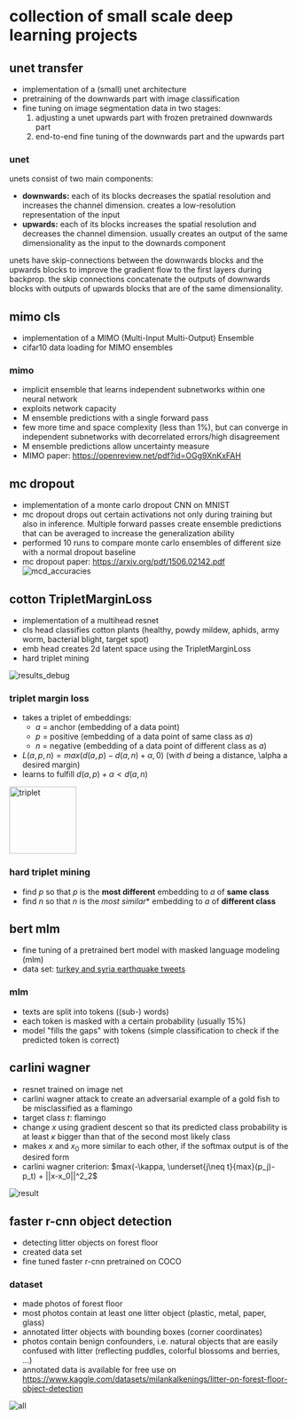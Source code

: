 # collection of small scale deep learning projects

## unet transfer
- implementation of a (small) unet architecture
- pretraining of the downwards part with image classification
- fine tuning on image segmentation data in two stages:
  1. adjusting a unet upwards part with frozen pretrained downwards part
  2. end-to-end fine tuning of the downwards part and the upwards part
  
  
### unet
unets consist of two main components:
- **downwards:** each of its blocks decreases the spatial resolution and increases the channel dimension. creates a low-resolution representation of the input
- **upwards:** each of its blocks increases the spatial resolution and decreases the channel dimension. usually creates an output of the same dimensionality as the input to the downards component

unets have skip-connections between the downwards blocks and the upwards blocks to improve the gradient flow to the first layers during backprop.
the skip connections concatenate the outputs of downwards blocks with outputs of upwards blocks that are of the same dimensionality.

## mimo cls
- implementation of a MIMO (Multi-Input Multi-Output) Ensemble
- cifar10 data loading for MIMO ensembles

### mimo
- implicit ensemble that learns independent subnetworks within one neural network
- exploits network capacity
- M ensemble predictions with a single forward pass
- few more time and space complexity (less than 1%), but can converge in independent subnetworks with decorrelated errors/high disagreement
- M ensemble predictions allow uncertainty measure
- MIMO paper: https://openreview.net/pdf?id=OGg9XnKxFAH


## mc dropout 
- implementation of a monte carlo dropout CNN on MNIST
- mc dropout drops out certain activations not only during training but also in inference. Multiple forward passes create ensemble predictions that can be averaged to increase the generalization ability
- performed 10 runs to compare monte carlo ensembles of different size with a normal dropout baseline
- mc dropout paper: https://arxiv.org/pdf/1506.02142.pdf
![mcd_accuracies](https://user-images.githubusercontent.com/70267800/213738311-6a15cfe2-e859-4809-aad2-c9d925c783b4.png)

## cotton TripletMarginLoss
- implementation of a multihead resnet
- cls head classifies cotton plants (healthy, powdy mildew, aphids, army worm, bacterial blight, target spot)
- emb head creates 2d latent space using the TripletMarginLoss
- hard triplet mining

![results_debug](https://user-images.githubusercontent.com/70267800/217192469-80f763b7-78fc-4b50-8052-f558b8d64971.png)


### triplet margin loss
- takes a triplet of embeddings:
  - $a$ = anchor (embedding of a data point)
  - $p$ = positive (embedding of a data point of same class as $a$)
  - $n$ = negative (embedding of a data point of different class as $a$)
- $L(a, p, n) = max(d(a, p) - d(a, n) + \alpha, 0)$ (with $d$ being a distance, \alpha a desired margin)
- learns to fulfill $d(a, p) + \alpha < d(a, n)$
<img width="121" alt="triplet" src="https://user-images.githubusercontent.com/70267800/217182040-84d16b43-a3fb-46d7-95f3-d400739c1b88.png">


### hard triplet mining
- find $p$ so that $p$ is the **most different** embedding to $a$ of **same class**
- find $n$ so that $n$ is the *most similar** embedding to $a$ of **different class**


## bert mlm
- fine tuning of a pretrained bert model with masked language modeling (mlm)
- data set: [turkey and syria earthquake tweets](https://www.kaggle.com/datasets/swaptr/turkey-earthquake-tweets)

### mlm
- texts are split into tokens ((sub-) words)
- each token is masked with a certain probability (usually 15%)
- model "fills the gaps" with tokens (simple classification to check if the predicted token is correct)


## carlini wagner
- resnet trained on image net
- carlini wagner attack to create an adversarial example of a gold fish to be misclassified as a flamingo
- target class $t$: flamingo
- change $x$ using gradient descent so that its predicted class probability is at least $\kappa$ bigger than that of the second most likely class
- makes $x$ and $x_0$ more similar to each other, if the softmax output is of the desired form
- carlini wagner criterion: $max(-\kappa, \underset{j\neq t}{max}(p_j)-p_t) + ||x-x_0||^2_2$

![result](https://user-images.githubusercontent.com/70267800/222924302-8e901e6d-092e-43d3-a249-1b3f8a269982.png)

## faster r-cnn object detection
- detecting litter objects on forest floor
- created data set
- fine tuned faster r-cnn pretrained on COCO

### dataset 
- made photos of forest floor
- most photos contain at least one litter object (plastic, metal, paper, glass)
- annotated litter objects with bounding boxes (corner coordinates)
- photos contain benign confounders, i.e. natural objects that are easily confused with litter (reflecting puddles, colorful blossoms and berries, ...)
- annotated data is available for free use on https://www.kaggle.com/datasets/milankalkenings/litter-on-forest-floor-object-detection

![all](https://user-images.githubusercontent.com/70267800/226890943-c7033e17-96a2-4cd2-b8e3-b496267a3bd3.png)




